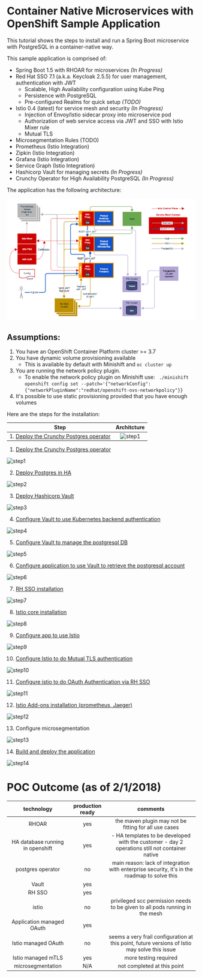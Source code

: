 # Container Native Microservices with OpenShift Sample Application

This tutorial shows the steps to install and run a Spring Boot microservice with PostgreSQL in a container-native way. 

This sample application is comprised of:

* Spring Boot 1.5 with RHOAR for microservices *(In Progress)*
* Red Hat SSO 7.1 (a.k.a. Keycloak 2.5.5) for user management, authentication with JWT
  * Scalable, High Availability configuration using Kube Ping
  * Persistence with PostgreSQL
  * Pre-configured Realms for quick setup *(TODO)*
* Istio 0.4 (latest) for service mesh and security *(In Progress)*
  * Injection of Envoy/Istio sidecar proxy into microservice pod
  * Authorization of web service access via JWT and SSO with Istio Mixer rule
  * Mutual TLS
* Microsegmentation Rules (TODO)
* Prometheus (Istio Integration)
* Zipkin (Istio Integration)
* Grafana (Istio Integration)
* Service Graph (Istio Integration)
* Hashicorp Vault for managing secrets *(In Progress)*
* Crunchy Operator for High Availability PostgreSQL *(In Progress)*

The application has the following architecture:

![Architecture](architecture.png)

## Assumptions:
1. You have an OpenShift Container Platform cluster >= 3.7
2. You have dynamic volume provisioning available
   * This is available by default with Minishift and `oc cluster up`
3. You are running the network policy plugin.
   * To enable the network policy plugin on Minishift use:
   ```  ./minishift openshift config set --patch='{"networkConfig":{"networkPluginName":"redhat/openshift-ovs-networkpolicy"}} ```
4. It's possible to use static provisioning provided that you have enough volumes

Here are the steps for the installation:

| Step | Architcture
|:-:|:-:|
| 1. [Deploy the Crunchy Postgres operator](./crunchy/deploy-cruncy.md) | ![step1](./media/step1.png) |

1. [Deploy the Crunchy Postgres operator](./crunchy/deploy-cruncy.md)

![step1](./media/step1.png)

2. [Deploy Postgres in HA](./crunchy/deploy-HA-db.md)

![step2](./media/step2.png)

3. [Deploy Hashicorp Vault](./vault/deploy-vault.md)

![step3](./media/step3.png)

4. [Configure Vault to use Kubernetes backend authentication](./vault/vault-kube-backend.md)

![step4](./media/step4.png)

5. [Configure Vault to manage the postgresql DB](./vault/vault-postgres.md)

![step5](./media/step5.png)

6. [Configure application to use Vault to retrieve the postgresql account](./spring/accessing_pg.md)

![step6](./media/step6.png)

7. [RH SSO installation](./sso/README.md)

![step7](./media/step7.png)

8. [Istio core installation](./istio/README.md)

![step8](./media/step8.png)

9. [Configure app to use Istio](./spring/adding_istio_sidecar.md)

![step9](./media/step9.png)

10. [Configure Istio to do Mutual TLS authentication](./istio/enabling-tls.md)

![step10](./media/step10.png)

11. [Configure istio to do OAuth Authentication via RH SSO](./istio/enabling-sso.md)

![step11](./media/step11.png)

12. [Istio Add-ons installation (prometheus, Jaeger)](./istio/addons.md)

![step12](./media/step12.png)

13. Configure microsegmentation

![step13](./media/step13.png)

14. [Build and deploy the application](./spring/README.md)

![step14](./media/step14.png)


# POC Outcome (as of 2/1/2018)

| technology | production ready | comments |
|:-:|:-:|:-:|
| RHOAR | yes | the maven plugin may not be fitting for all use cases |
| HA database running in openshift | yes | - HA templates to be developed with the customer - day 2 operations still not container native |
| postgres operator | no | main reason: lack of integration with enterprise security, it's in the roadmap to solve this |
| Vault | yes | |
| RH SSO | yes |  |
| istio | no | privileged scc permission needs to be given to all pods running in the mesh |
| Application managed OAuth | yes | | 
| Istio managed OAuth | no | seems a very frail configuration at this point, future versions of Istio may solve this issue |
| Istio managed mTLS | yes | more testing required |
| microsegmentation | N/A | not completed at this point |
